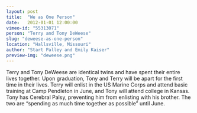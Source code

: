 ```yaml
---
layout: post
title:  "We as One Person"
date:   2012-01-01 12:00:00
vimeo-id: "55313071"
person: "Terry and Tony DeWeese"
slug: "deweese-as-one-person"
location: "Hallsville, Missouri"
author: "Start Palley and Emily Kaiser"
preview-img: "deweese.png"
---
```


Terry and Tony DeWeese are identical twins and have spent their entire lives together. Upon graduation, Tony and Terry will be apart for the first time in their lives. Terry will enlist in the US Marine Corps and attend basic training at Camp Pendleton in June, and Tony will attend college in Kansas. Tony has Cerebral Palsy, preventing him from enlisting with his brother. The two are “spending as much time together as possible” until June.


